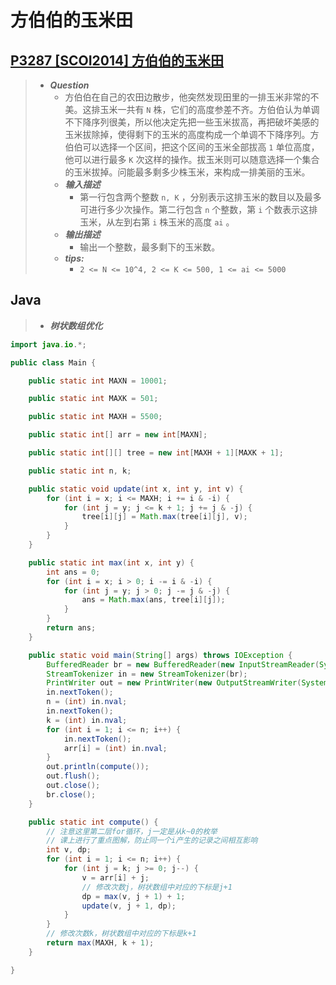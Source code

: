 # 方伯伯的玉米田

## [P3287 [SCOI2014] 方伯伯的玉米田](https://www.luogu.com.cn/problem/P3287)

> - ***Question***
>   - 方伯伯在自己的农田边散步，他突然发现田里的一排玉米非常的不美。这排玉米一共有 `N` 株，它们的高度参差不齐。方伯伯认为单调不下降序列很美，所以他决定先把一些玉米拔高，再把破坏美感的玉米拔除掉，使得剩下的玉米的高度构成一个单调不下降序列。方伯伯可以选择一个区间，把这个区间的玉米全部拔高 `1` 单位高度，他可以进行最多 `K` 次这样的操作。拔玉米则可以随意选择一个集合的玉米拔掉。问能最多剩多少株玉米，来构成一排美丽的玉米。
>   - ***输入描述***
>     - 第一行包含两个整数 `n, K` ，分别表示这排玉米的数目以及最多可进行多少次操作。第二行包含 `n` 个整数，第 `i` 个数表示这排玉米，从左到右第 `i` 株玉米的高度 `ai` 。
>   - ***输出描述***
>     - 输出一个整数，最多剩下的玉米数。
>   - ***tips:***
>     - `2 <= N <= 10^4, 2 <= K <= 500, 1 <= ai <= 5000`

## Java

> - ***树状数组优化***

```java
import java.io.*;

public class Main {

    public static int MAXN = 10001;

    public static int MAXK = 501;

    public static int MAXH = 5500;

    public static int[] arr = new int[MAXN];

    public static int[][] tree = new int[MAXH + 1][MAXK + 1];

    public static int n, k;

    public static void update(int x, int y, int v) {
        for (int i = x; i <= MAXH; i += i & -i) {
            for (int j = y; j <= k + 1; j += j & -j) {
                tree[i][j] = Math.max(tree[i][j], v);
            }
        }
    }

    public static int max(int x, int y) {
        int ans = 0;
        for (int i = x; i > 0; i -= i & -i) {
            for (int j = y; j > 0; j -= j & -j) {
                ans = Math.max(ans, tree[i][j]);
            }
        }
        return ans;
    }

    public static void main(String[] args) throws IOException {
        BufferedReader br = new BufferedReader(new InputStreamReader(System.in));
        StreamTokenizer in = new StreamTokenizer(br);
        PrintWriter out = new PrintWriter(new OutputStreamWriter(System.out));
        in.nextToken();
        n = (int) in.nval;
        in.nextToken();
        k = (int) in.nval;
        for (int i = 1; i <= n; i++) {
            in.nextToken();
            arr[i] = (int) in.nval;
        }
        out.println(compute());
        out.flush();
        out.close();
        br.close();
    }

    public static int compute() {
        // 注意这里第二层for循环，j一定是从k~0的枚举
        // 课上进行了重点图解，防止同一个i产生的记录之间相互影响
        int v, dp;
        for (int i = 1; i <= n; i++) {
            for (int j = k; j >= 0; j--) {
                v = arr[i] + j;
                // 修改次数j，树状数组中对应的下标是j+1
                dp = max(v, j + 1) + 1;
                update(v, j + 1, dp);
            }
        }
        // 修改次数k，树状数组中对应的下标是k+1
        return max(MAXH, k + 1);
    }

}
```
